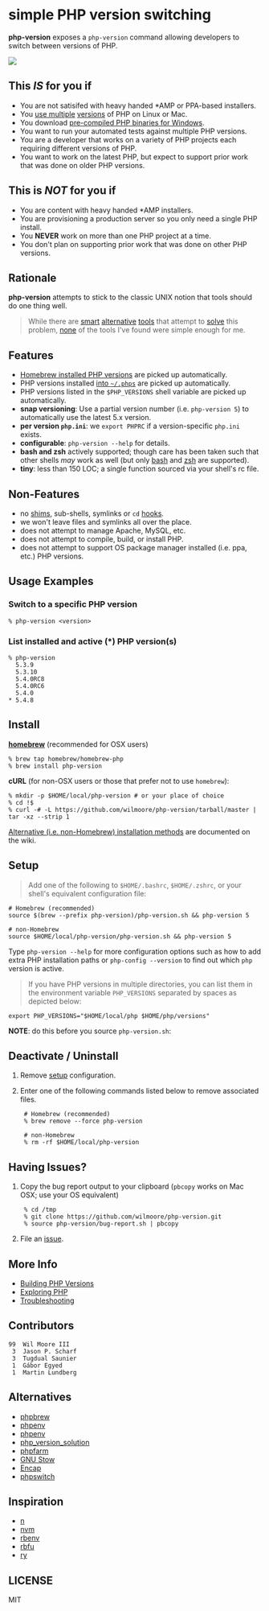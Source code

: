 # simple PHP version switching

**php-version** exposes a `php-version` command allowing developers to switch between versions of PHP.

![](http://i.cloudup.com/Rl7FXze6ra.png)


## This _IS_ for you if

-   You are not satisifed with heavy handed *AMP or PPA-based installers.
-   You [use multiple][homebrew-php] [versions][php-build] of PHP on Linux or Mac.
-   You download [pre-compiled PHP binaries for Windows][windows-bin].
-   You want to run your automated tests against multiple PHP versions.
-   You are a developer that works on a variety of PHP projects each requiring different versions of PHP.
-   You want to work on the latest PHP, but expect to support prior work that was done on older PHP versions.


## This is _NOT_ for you if

-   You are content with heavy handed *AMP installers.
-   You are provisioning a production server so you only need a single PHP install.
-   You **NEVER** work on more than one PHP project at a time.
-   You don't plan on supporting prior work that was done on other PHP versions.


## Rationale

**php-version** attempts to stick to the classic UNIX notion that tools should do one thing well.

>   While there are [smart](https://github.com/c9s/phpbrew) [alternative](https://github.com/CHH/phpenv)
>   [tools](http://sourceforge.net/p/phpfarm/wiki/Home/) that attempt to [solve](https://github.com/convissor/php_version_solution)
>   this problem, [none](http://www.gnu.org/s/stow/) of the tools I've found were simple enough for me.


## Features

-   [Homebrew installed PHP versions][homebrew-php] are picked up automatically.
-   PHP versions installed [into `~/.phps`][build-php-vers] are picked up automatically.
-   PHP versions listed in the `$PHP_VERSIONS` shell variable are picked up automatically.
-   **snap versioning**: Use a partial version number (i.e. `php-version 5`) to automatically use the latest 5.x version.
-   **per version `php.ini`**: we `export PHPRC` if a version-specific `php.ini` exists.
-   **configurable**: `php-version --help` for details.
-   **bash and zsh** actively supported; though care has been taken such that other shells _may_ work as well (but only [bash] and [zsh] are supported).
-   **tiny**: less than 150 LOC; a single function sourced via your shell's rc file.


## Non-Features

-   no [shims][], sub-shells, symlinks or `cd` [hooks][].
-   we won't leave files and symlinks all over the place.
-   does not attempt to manage Apache, MySQL, etc.
-   does not attempt to compile, build, or install PHP.
-   does not attempt to support OS package manager installed (i.e. ppa, etc.) PHP versions.


## Usage Examples

### Switch to a specific PHP version

    % php-version <version>

### List installed and active (*) PHP version(s)

    % php-version
      5.3.9
      5.3.10
      5.4.0RC8
      5.4.0RC6
      5.4.0
    * 5.4.8


## Install

**[homebrew](http://brew.sh/)** (recommended for OSX users)

    % brew tap homebrew/homebrew-php
    % brew install php-version

**cURL** (for non-OSX users or those that prefer not to use `homebrew`):

    % mkdir -p $HOME/local/php-version # or your place of choice
    % cd !$
    % curl -# -L https://github.com/wilmoore/php-version/tarball/master | tar -xz --strip 1

[Alternative (i.e. non-Homebrew) installation methods][opt-install] are documented on the wiki.


## Setup

> Add one of the following to `$HOME/.bashrc`, `$HOME/.zshrc`, or your shell's equivalent configuration file:

    # Homebrew (recommended)
    source $(brew --prefix php-version)/php-version.sh && php-version 5

    # non-Homebrew
    source $HOME/local/php-version/php-version.sh && php-version 5

Type `php-version --help` for more configuration options such as how to add extra PHP installation paths or `php-config --version` to find out which `php` version is active.

> If you have PHP versions in multiple directories, you can list them in the environment variable `PHP_VERSIONS` separated by spaces as depicted below:

    export PHP_VERSIONS="$HOME/local/php $HOME/php/versions"

**NOTE**: do this before you source `php-version.sh`:

## Deactivate / Uninstall

1. Remove [setup](https://github.com/wilmoore/php-version#setup) configuration.

2. Enter one of the following commands listed below to remove associated files.

        # Homebrew (recommended)
        % brew remove --force php-version

        # non-Homebrew
        % rm -rf $HOME/local/php-version


## Having Issues?

1. Copy the bug report output to your clipboard (`pbcopy` works on Mac OSX; use your OS equivalent)

        % cd /tmp
        % git clone https://github.com/wilmoore/php-version.git
        % source php-version/bug-report.sh | pbcopy

2. File an [issue](https://github.com/wilmoore/php-version/issues?state=open).


## More Info

-   [Building PHP Versions][build-php-vers]
-   [Exploring PHP][exploring]
-   [Troubleshooting][trouble]


## Contributors

```
99  Wil Moore III
 3  Jason P. Scharf
 3  Tugdual Saunier
 1  Gábor Egyed
 1  Martin Lundberg
```


## Alternatives

-   [phpbrew](https://github.com/c9s/phpbrew)
-   [phpenv](https://github.com/CHH/phpenv)
-   [phpenv](https://github.com/humanshell/phpenv)
-   [php_version_solution](https://github.com/convissor/php_version_solution)
-   [phpfarm](http://sourceforge.net/p/phpfarm/wiki/Home/)
-   [GNU Stow](http://www.gnu.org/s/stow/)
-   [Encap](http://www.encap.org/)
-   [phpswitch](https://github.com/jubianchi/phpswitch)


## Inspiration

-   [n](https://github.com/visionmedia/n)
-   [nvm](https://github.com/creationix/nvm)
-   [rbenv](https://github.com/sstephenson/rbenv)
-   [rbfu](https://github.com/hmans/rbfu)
-   [ry](https://github.com/jayferd/ry)


## LICENSE

  MIT



[php-build]:        https://github.com/CHH/php-build
[homebrew-php]:     https://github.com/josegonzalez/homebrew-php
[build-php-vers]:   https://github.com/wilmoore/php-version/wiki/Building-PHP-Versions
[windows-bin]:      http://windows.php.net/download
[windows-port]:     https://github.com/wilmoore/php-version/issues/2
[manual-build]:     https://github.com/wilmoore/php-version#compilation-recommendations
[shims]:            https://github.com/sstephenson/rbenv#understanding-shims
[hooks]:            https://rvm.io/workflow/hooks
[opt-install]:      https://github.com/wilmoore/php-version/wiki/Installing
[exploring]:        https://github.com/wilmoore/php-version/wiki/Exploring-PHP
[trouble]:          https://github.com/wilmoore/php-version/wiki/Troubleshooting
[bash]:             http://www.gnu.org/software/bash/
[zsh]:              http://www.zsh.org/


